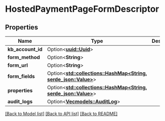 # HostedPaymentPageFormDescriptor

## Properties

Name | Type | Description | Notes
------------ | ------------- | ------------- | -------------
**kb_account_id** | Option<[**uuid::Uuid**](uuid::Uuid.md)> |  | [optional]
**form_method** | Option<**String**> |  | [optional]
**form_url** | Option<**String**> |  | [optional]
**form_fields** | Option<[**std::collections::HashMap<String, serde_json::Value>**](serde_json::Value.md)> |  | [optional]
**properties** | Option<[**std::collections::HashMap<String, serde_json::Value>**](serde_json::Value.md)> |  | [optional]
**audit_logs** | Option<[**Vec<models::AuditLog>**](AuditLog.md)> |  | [optional]

[[Back to Model list]](../README.md#documentation-for-models) [[Back to API list]](../README.md#documentation-for-api-endpoints) [[Back to README]](../README.md)


